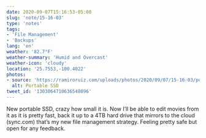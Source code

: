 ```yaml
---
date: 2020-09-07T15:16:53-05:00
slug: 'note/15-16-03'
type: 'notes'
tags:
- 'File Management'
- 'Backups'
lang: 'en'
weather: '82.7°F'
weather-summary: 'Humid and Overcast'
weather-icon: 'cloudy'
location: '25.7553,-100.4022'
photos:
- source: 'https://ramiroruiz.com/uploads/photos/2020/09/07/15-16-03/portable-ssd.jpeg'
  alt: Portable SSD
tweet_id: '1303064710636548096'
---
```

New portable SSD, crazy how small it is. Now I’ll be able to edit movies from it as it is pretty fast, back it up to a 4TB hard drive that mirrors to the cloud (sync.com) that’s my new file management strategy. Feeling pretty safe but open for any feedback.   